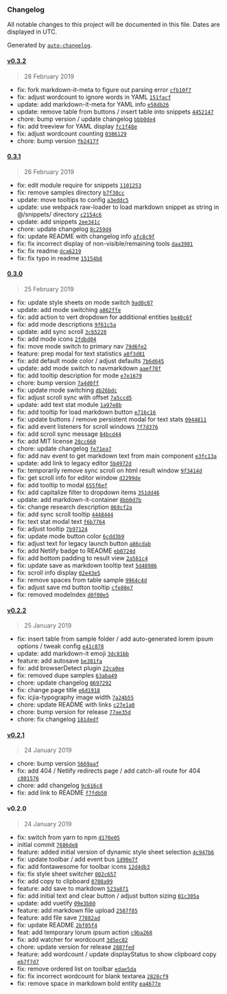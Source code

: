 ### Changelog

All notable changes to this project will be documented in this file. Dates are displayed in UTC.

Generated by [`auto-changelog`](https://github.com/CookPete/auto-changelog).

#### [v0.3.2](https://github.com/ICJIA/icjia-markdown-next/compare/0.3.1...v0.3.2)

> 28 February 2019

- fix: fork markdown-it-meta to figure out parsing error [`cfb10f7`](https://github.com/ICJIA/icjia-markdown-next/commit/cfb10f72d7035edb40d13725a2a4bb01021c0fbd)
- fix: adjust wordcount to ignore words in YAML [`151facf`](https://github.com/ICJIA/icjia-markdown-next/commit/151facfc6390ea0b21a6ca67a2f7e07f9ad98a71)
- update: add markdown-it-meta for YAML info [`e58db26`](https://github.com/ICJIA/icjia-markdown-next/commit/e58db262521d669f840180ec4af15a9b2ab813f4)
- update: remove table from buttons / insert table into snippets [`4452147`](https://github.com/ICJIA/icjia-markdown-next/commit/4452147a92fa7556bdb494baf89d789f4599292f)
- chore: bump version / update changelog [`bbb0de4`](https://github.com/ICJIA/icjia-markdown-next/commit/bbb0de41662933d5638a8f583b7eb97674e6e918)
- fix: add treeview for YAML display [`fc1f48e`](https://github.com/ICJIA/icjia-markdown-next/commit/fc1f48eddf672c1b0d97a82b6c66aa9c51e17079)
- fix: adjust wordcount counting [`0386129`](https://github.com/ICJIA/icjia-markdown-next/commit/0386129b2c8f5b2b9e064086a7a6b758035b2e15)
- chore: bump version [`fb2417f`](https://github.com/ICJIA/icjia-markdown-next/commit/fb2417f630135b3e73391941db0c13601b073ce3)

#### [0.3.1](https://github.com/ICJIA/icjia-markdown-next/compare/0.3.0...0.3.1)

> 26 February 2019

- fix: edit module require for snippets [`1101253`](https://github.com/ICJIA/icjia-markdown-next/commit/11012538b34a713c67bd591a170650e64e9f9653)
- fix: remove samples directory [`b7f30cc`](https://github.com/ICJIA/icjia-markdown-next/commit/b7f30cc8dc6b9eaf9e2ada8e6a99d2fbbc66a905)
- update: move tooltips to config [`a3eddc5`](https://github.com/ICJIA/icjia-markdown-next/commit/a3eddc548a31e43508d829a27675cfadc2114c00)
- update: use webpack raw-loader to load markdown snippet as string in @/snippets/ directory [`c2154c6`](https://github.com/ICJIA/icjia-markdown-next/commit/c2154c6fa2cf65d7bb09b988b56a10e80d4c7de8)
- update: add snippets [`2ee341c`](https://github.com/ICJIA/icjia-markdown-next/commit/2ee341c6ec447e25269d7ed0b0f6905af0d4c184)
- chore: update changelog [`8c259d4`](https://github.com/ICJIA/icjia-markdown-next/commit/8c259d40aa2679dcae80265abe5c564ca455e608)
- fix: update README with changelog info [`afc8c9f`](https://github.com/ICJIA/icjia-markdown-next/commit/afc8c9f5adc8400803c25ee62fdf5173df2c50e7)
- fix: fix incorrect display of non-visible/remaining tools [`daa3981`](https://github.com/ICJIA/icjia-markdown-next/commit/daa39816b5bb9a06faa4832c1d1ea18946c469d2)
- fix: fix readme [`dca6219`](https://github.com/ICJIA/icjia-markdown-next/commit/dca62191594e70d5ef84b551166514e180196b4a)
- fix: fix typo  in readme [`15154b8`](https://github.com/ICJIA/icjia-markdown-next/commit/15154b81dd69f26985cecbb7ae7d535858dccf10)

#### [0.3.0](https://github.com/ICJIA/icjia-markdown-next/compare/v0.2.2...0.3.0)

> 25 February 2019

- fix: update style sheets on mode switch [`9ad0c07`](https://github.com/ICJIA/icjia-markdown-next/commit/9ad0c0707c3db373980f085c750dbbd98fe47f20)
- update: add mode switching [`a862ffe`](https://github.com/ICJIA/icjia-markdown-next/commit/a862ffe21be4f3158d71610b295416ba979c3633)
- fix: add action to vert dropdown for additional entities [`be40c6f`](https://github.com/ICJIA/icjia-markdown-next/commit/be40c6fc1965d967ee6bd1926425a5fbfc01d3bd)
- fix: add mode descriptions [`9f61c5a`](https://github.com/ICJIA/icjia-markdown-next/commit/9f61c5ac15e8a46fa545e2037cbe554f427b7b90)
- update: add sync scroll [`3cb5228`](https://github.com/ICJIA/icjia-markdown-next/commit/3cb52283da31e6b6e8a8e6bdea37f89ae46351f2)
- fix: add mode icons [`2fdbd04`](https://github.com/ICJIA/icjia-markdown-next/commit/2fdbd04e5e7144dbbc20a016dfd21481842c446e)
- fix: move mode switch to primary nav [`79d6fe2`](https://github.com/ICJIA/icjia-markdown-next/commit/79d6fe2097147cefcad1f36cd3c3a5175323b89f)
- feature: prep modal for text statistics [`a8f3d81`](https://github.com/ICJIA/icjia-markdown-next/commit/a8f3d81d2d1398724a93cdedd83b4cc6e0e587ce)
- fix: add default mode color / adjust defaults [`7b6d645`](https://github.com/ICJIA/icjia-markdown-next/commit/7b6d64522402400313c6bd17df1bf7f770ef69d0)
- update: add mode switch to navmarkdown [`aaef78f`](https://github.com/ICJIA/icjia-markdown-next/commit/aaef78f5559546ac2322e134ee53f6dde5ad4ae2)
- fix: add tooltip description for mode [`e7e1679`](https://github.com/ICJIA/icjia-markdown-next/commit/e7e1679ee2fffc82a55125ebb57266dee07d7a53)
- chore: bump version [`7a4d0ff`](https://github.com/ICJIA/icjia-markdown-next/commit/7a4d0ff955681709dd956c343e675930f44d4091)
- fix: update mode switching [`db26bdc`](https://github.com/ICJIA/icjia-markdown-next/commit/db26bdc83c109a9baad30fb59764888061a653ef)
- fix: adjust scroll sync with offset [`7a5ccd5`](https://github.com/ICJIA/icjia-markdown-next/commit/7a5ccd50962c736273515dd37e0796f48fd1f545)
- update: add text stat module [`1a97e8b`](https://github.com/ICJIA/icjia-markdown-next/commit/1a97e8ba693daa697e1c74f71d1d5cc6f2fa2303)
- fix: add tooltip for load markdown button [`e716c16`](https://github.com/ICJIA/icjia-markdown-next/commit/e716c164ebe2679584f4092fae3fbc8476657227)
- fix: update buttons / remove persistent modal for text stats [`0944811`](https://github.com/ICJIA/icjia-markdown-next/commit/0944811a223afeaa2773b8793dc516a2f0c1d9ac)
- fix: add event listeners for scroll windows [`7f7d376`](https://github.com/ICJIA/icjia-markdown-next/commit/7f7d37604cfe24517c0557af1d9a576c1cdddf4c)
- fix: add scroll sync message [`84bcd44`](https://github.com/ICJIA/icjia-markdown-next/commit/84bcd44d70dad2a40e255ac7c61e7120535c0fc2)
- fix: add MIT license [`20cc660`](https://github.com/ICJIA/icjia-markdown-next/commit/20cc6608188361d9c5e3e1b34ca4ae8b2e7e9797)
- chore: update changelog [`fe71ea7`](https://github.com/ICJIA/icjia-markdown-next/commit/fe71ea7e7e86fccbe77cb83cea37a8fee94cc63a)
- fix: add nav event to get markdown text from main component [`e3fc13a`](https://github.com/ICJIA/icjia-markdown-next/commit/e3fc13a501d56484bb1fd79721aff11aa226d03f)
- update: add link to legacy editor [`5b4972d`](https://github.com/ICJIA/icjia-markdown-next/commit/5b4972d9528270d61af7d36786ddacaf563c3bdc)
- fix: temporarily remove sync scroll on html result window [`9f3414d`](https://github.com/ICJIA/icjia-markdown-next/commit/9f3414d1d64215637b83e41f29b83106697f9b35)
- fix: get scroll info for editor window [`d2299de`](https://github.com/ICJIA/icjia-markdown-next/commit/d2299ded3868c4da6d684e36840567f77243f550)
- fix: add tooltip to modal [`655f6ef`](https://github.com/ICJIA/icjia-markdown-next/commit/655f6efac6446fc55a14517656f974980d82b6a5)
- fix: add capitalize filter to dropdown items [`351dd46`](https://github.com/ICJIA/icjia-markdown-next/commit/351dd46af7d676c57b1fa78b4fb23bc489f21b4c)
- update: add markdown-it-container [`8bb0d7b`](https://github.com/ICJIA/icjia-markdown-next/commit/8bb0d7b05bbd5366a5dd10c624f3ba52c26dabb3)
- fix: change research description [`069cf2a`](https://github.com/ICJIA/icjia-markdown-next/commit/069cf2a647658eb7af8d23b22b3fa8a90e0b7b4c)
- fix: add sync scroll tooltip [`4448444`](https://github.com/ICJIA/icjia-markdown-next/commit/44484449fa2b532d7c40ccf5a73073655c59367d)
- fix: text stat modal text [`f6b7764`](https://github.com/ICJIA/icjia-markdown-next/commit/f6b7764f01eb46bdb0a54ca11f8c6de240566e9b)
- fix: adjust tooltip [`7b97124`](https://github.com/ICJIA/icjia-markdown-next/commit/7b97124145c0f8cc4d32f7b104f530a5d155130f)
- fix: update mode button color [`6cdd3b9`](https://github.com/ICJIA/icjia-markdown-next/commit/6cdd3b994286db9fd5252b4f044fe58acf7e909a)
- fix: adjust text for legacy launch button [`a86cdab`](https://github.com/ICJIA/icjia-markdown-next/commit/a86cdab985699df7dde419db0fd78b0e9e7413a9)
- fix: add Netlify badge to README [`eb0724d`](https://github.com/ICJIA/icjia-markdown-next/commit/eb0724df28dd475e399cc3263a65c007d23ee422)
- fix: add bottom padding to result view [`2a561c4`](https://github.com/ICJIA/icjia-markdown-next/commit/2a561c48847da17ce9eae4e46e72783dac518610)
- fix: update save as markdown tooltip text [`5d48986`](https://github.com/ICJIA/icjia-markdown-next/commit/5d489863d3277294733928087b114bef477ed458)
- fix: scroll info display [`02e43e5`](https://github.com/ICJIA/icjia-markdown-next/commit/02e43e5ae731445f549def21a5ce7acef32056b4)
- fix: remove spaces from table sample [`9964c4d`](https://github.com/ICJIA/icjia-markdown-next/commit/9964c4d0eaf65ca877d18d234b572683d7d4a936)
- fix: adjust save md button tooltip [`cfe88e7`](https://github.com/ICJIA/icjia-markdown-next/commit/cfe88e705f18045b1dad7034cb14b26f63a724c8)
- fix: removed modeIndex [`d0f00e5`](https://github.com/ICJIA/icjia-markdown-next/commit/d0f00e5f0aefae01eaab8f40d4ce891d1676f924)

#### [v0.2.2](https://github.com/ICJIA/icjia-markdown-next/compare/v0.2.1...v0.2.2)

> 25 January 2019

- fix: insert table from sample folder / add auto-generated lorem ipsum options / tweak config [`e41c878`](https://github.com/ICJIA/icjia-markdown-next/commit/e41c8786faffb18018c978fc837667ab5b5f784a)
- update: add markdown-it emoji [`3dc81bb`](https://github.com/ICJIA/icjia-markdown-next/commit/3dc81bb5114ffe5d973bfec4628b4273e7b54b34)
- feature: add autosave [`be381fa`](https://github.com/ICJIA/icjia-markdown-next/commit/be381fa2c6d6a1529dbe94415827907432c33fa7)
- fix: add browserDetect plugin [`22ca0ee`](https://github.com/ICJIA/icjia-markdown-next/commit/22ca0ee1b5edbd671c2d371546d9ee2c7b7b3185)
- fix: removed dupe samples [`63aba49`](https://github.com/ICJIA/icjia-markdown-next/commit/63aba49f5a1b33c24309879c2458171252422dfa)
- chore: update changelog [`0697292`](https://github.com/ICJIA/icjia-markdown-next/commit/06972921858c1a932a54f20ac52b1fb09c3fdeb4)
- fix: change page title [`e6d1918`](https://github.com/ICJIA/icjia-markdown-next/commit/e6d1918df27405e68b43c8f7ce062673724eb164)
- fix: icjia-typography image width [`7a24b55`](https://github.com/ICJIA/icjia-markdown-next/commit/7a24b55091499bb9f545b5952f4b3a58ab8b7c97)
- chore: update README with links [`c27e1a0`](https://github.com/ICJIA/icjia-markdown-next/commit/c27e1a030dda5c757b3eb162f41b9ff309afc695)
- chore: bump version for release [`77ae35d`](https://github.com/ICJIA/icjia-markdown-next/commit/77ae35d538fe8f6d9da0f06a4a890d06cb7daa12)
- chore: fix changelog [`181dedf`](https://github.com/ICJIA/icjia-markdown-next/commit/181dedfd47cdfd145a938ad06be5f2cc75f75c1d)

#### [v0.2.1](https://github.com/ICJIA/icjia-markdown-next/compare/v0.2.0...v0.2.1)

> 24 January 2019

- chore: bump version [`5669aaf`](https://github.com/ICJIA/icjia-markdown-next/commit/5669aafad19d9452b148bd66f4d7fd4325512d08)
- fix: add 404 / Netlify redirects page / add catch-all route for 404 [`c801576`](https://github.com/ICJIA/icjia-markdown-next/commit/c8015763e9259515b008168d8e5dc73ae0efc07a)
- chore: add changelog [`9c616c8`](https://github.com/ICJIA/icjia-markdown-next/commit/9c616c8ae846c4c565db6557ce4b96a3a34517b1)
- fix: add link to README [`f7fdb50`](https://github.com/ICJIA/icjia-markdown-next/commit/f7fdb502f6dc6a09183f2af73e1600f3bdcdf9c4)

#### v0.2.0

> 24 January 2019

- fix: switch from yarn to npm [`d170e05`](https://github.com/ICJIA/icjia-markdown-next/commit/d170e05711f8d235d70b88d9207dcc6f7bc92033)
- initial commit [`7686de8`](https://github.com/ICJIA/icjia-markdown-next/commit/7686de81fcb84412b69302ac352dda48ac1acbc3)
- feature: added initial version of dynamic style sheet selection [`4c947b6`](https://github.com/ICJIA/icjia-markdown-next/commit/4c947b6efc563b0e66e49356ea8cb28bec958d31)
- fix: update toolbar / add event bus [`1d90e7f`](https://github.com/ICJIA/icjia-markdown-next/commit/1d90e7fd889ce90b1bd61c75d5d9356ae95fb9e9)
- fix: add fontawesome for toolbar icons [`12d4db3`](https://github.com/ICJIA/icjia-markdown-next/commit/12d4db3251af4a35785d5ee9b88c6236b9d92455)
- fix: fix style sheet switcher [`002c657`](https://github.com/ICJIA/icjia-markdown-next/commit/002c657479b8024a329dd7763d4d8911416ba1b9)
- fix: add copy to clipboard [`8708a99`](https://github.com/ICJIA/icjia-markdown-next/commit/8708a99227f9fdb18be9ab598e3b071dc8fad8d6)
- feature: add save to markdown [`523a871`](https://github.com/ICJIA/icjia-markdown-next/commit/523a871b14086e7aee492b7c7561816e73725ee4)
- fix: add initial text and clear button / adjust button sizing [`01c305a`](https://github.com/ICJIA/icjia-markdown-next/commit/01c305a47e7976f4fbafff2b52fab8bb6c343da8)
- update: add vuetify [`09e3b60`](https://github.com/ICJIA/icjia-markdown-next/commit/09e3b60163e6461d7083abe1c36755f870248643)
- feature: add markdown file upload [`2587f85`](https://github.com/ICJIA/icjia-markdown-next/commit/2587f85b7689316177edd9adc2b53d3519286e63)
- feature: add file save [`77882ad`](https://github.com/ICJIA/icjia-markdown-next/commit/77882add3dc02d24146dfea1495bd7d69a2eb222)
- fix: update README [`2bf05f4`](https://github.com/ICJIA/icjia-markdown-next/commit/2bf05f46deed09bdb2b234d5aafbe6e92e2d4e04)
- feat: add temporary lorum ipsum action [`c9ba268`](https://github.com/ICJIA/icjia-markdown-next/commit/c9ba268709b7b7dc911da1b7be01566cfb655e7a)
- fix: add watcher for wordcount [`3d5ec82`](https://github.com/ICJIA/icjia-markdown-next/commit/3d5ec82088b6511806a928586c2455ab481b13c9)
- chore: update version for release [`2887fed`](https://github.com/ICJIA/icjia-markdown-next/commit/2887fedf3d7e7419109ce91a08a6b74bf51badfe)
- feature: add wordcount / update displayStatus to show clipboard copy [`eb7f7d7`](https://github.com/ICJIA/icjia-markdown-next/commit/eb7f7d733d00adc814f3cff0a14a36cea6392f2a)
- fix: remove ordered list on toolbar [`edae5da`](https://github.com/ICJIA/icjia-markdown-next/commit/edae5dab2a0e2ff73e90fce8a457f5103e77c309)
- fix: fix incorrect wordcount for blank textarea [`2828cf9`](https://github.com/ICJIA/icjia-markdown-next/commit/2828cf970ba0db26af37f9cbdc8998e933af22c9)
- fix: remove space in markdown bold entity [`ea4677e`](https://github.com/ICJIA/icjia-markdown-next/commit/ea4677e86a128e56a3dc2d932197e6c13f99745b)
